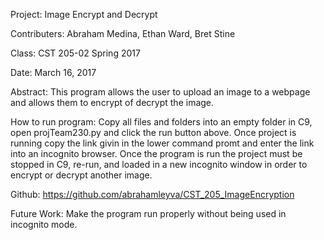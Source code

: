 Project: Image Encrypt and Decrypt

Contributers: Abraham Medina, Ethan Ward, Bret Stine

Class: CST 205-02 Spring 2017

Date: March 16, 2017

Abstract: This program allows the user to upload an image to a webpage and allows them to encrypt of decrypt the image.

How to run program: Copy all files and folders into an empty folder in C9, open projTeam230.py and click the run button above. Once project is running copy the link givin in the lower command promt and enter the link into an incognito browser. Once the program is run the project must be stopped in C9, re-run, and loaded in a new incognito window in order to encrypt or decrypt another image.

Github: https://github.com/abrahamleyva/CST_205_ImageEncryption

Future Work: Make the program run properly without being used in incognito mode.